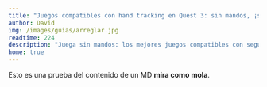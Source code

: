```yaml
---
title: "Juegos compatibles con hand tracking en Quest 3: sin mandos, ¡solo manos!"
author: David
img: /images/guias/arreglar.jpg
readtime: 224
description: "Juega sin mandos: los mejores juegos compatibles con seguimiento de manos en Meta Quest 3."
home: true
---
```

Esto es una prueba del contenido de un MD **mira como mola**.